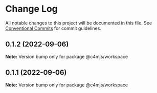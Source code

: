 # Change Log

All notable changes to this project will be documented in this file.
See [Conventional Commits](https://conventionalcommits.org) for commit guidelines.

## 0.1.2 (2022-09-06)

**Note:** Version bump only for package @c4mjs/workspace





## 0.1.1 (2022-09-06)

**Note:** Version bump only for package @c4mjs/workspace
